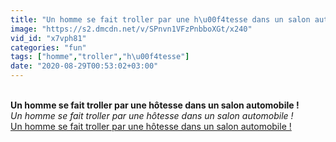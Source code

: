 ```yaml
---
title: "Un homme se fait troller par une h\u00f4tesse dans un salon automobile !"
image: "https://s2.dmcdn.net/v/SPnvn1VFzPnbboXGt/x240"
vid_id: "x7vph81"
categories: "fun"
tags: ["homme","troller","h\u00f4tesse"]
date: "2020-08-29T00:53:02+03:00"
---
```

<br><b>Un homme se fait troller par une hôtesse dans un salon automobile !</b><br> <i>Un homme se fait troller par une hôtesse dans un salon automobile !</i><br> <u>Un homme se fait troller par une hôtesse dans un salon automobile !</u>
